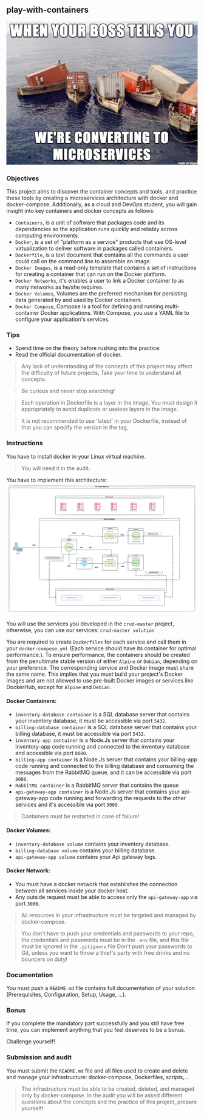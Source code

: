 ## play-with-containers

![Microservices](pictures/Microservices.png)

### Objectives

This project aims to discover the container concepts and tools, and practice these tools by creating a microservices architecture with docker and docker-compose. Additionally, as a cloud and DevOps student, you will gain insight into key containers and docker concepts as follows:

- `Containers`, is a unit of software that packages code and its dependencies so the application runs quickly and reliably across computing environments.
- `Docker`, is a set of "platform as a service" products that use OS-level virtualization to deliver software in packages called containers.
- `Dockerfile`, is a text document that contains all the commands a user could call on the command line to assemble an image.
- `Docker Images`, is a read-only template that contains a set of instructions for creating a container that can run on the Docker platform.
- `Docker Networks`, it's enables a user to link a Docker container to as many networks as he/she requires.
- `Docker Volumes`, Volumes are the preferred mechanism for persisting data generated by and used by Docker containers.
- `Docker Compose`, Compose is a tool for defining and running multi-container Docker applications. With Compose, you use a YAML file to configure your application's services.

### Tips

- Spend time on the theory before rushing into the practice.
- Read the official documentation of docker.

> Any lack of understanding of the concepts of this project may affect the difficulty of future projects, Take your time to understand all concepts.

> Be curious and never stop searching!

> Each operation in Dockerfile is a layer in the image, You must design it appropriately to avoid duplicate or useless layers in the image.

> It is not recommended to use 'latest' in your Dockerfile, instead of that you can specify the version in the tag,

### Instructions

You have to install docker in your Linux virtual machine.

> You will need it in the audit.

You have to implement this architecture:
![architecture](pictures/architecture.png)

You will use the services you developed in the `crud-master` project, otherwise, you can use our services: `crud-master solution`

You are required to create `Dockerfiles` for each service and call them in your `docker-compose.yml` (Each service should have its container for optimal performance.).
To ensure performance, the containers should be created from the penultimate stable version of either `Alpine` or `Debian`, depending on your preference.
The corresponding service and Docker image must share the same name.
This implies that you must build your project's Docker images and are not allowed to use pre-built Docker images or services like DockerHub, except for `Alpine` and `Debian`.

#### Docker Containers:

- `inventory-database container` is a SQL database server that contains your inventory database, it must be accessible via port `5432`.
- `billing-database container` is a SQL database server that contains your billing database, it must be accessible via port `5432`.
- `inventory-app container` is a Node.Js server that contains your inventory-app code running and connected to the inventory database and accessible via port `8080`.
- `billing-app container` is a Node.Js server that contains your billing-app code running and connected to the billing database and consuming the messages from the RabbitMQ queue, and it can be accessible via port `8080`.
- `RabbitMQ container` is a RabbitMQ server that contains the queue
- `api-gateway-app container` is a Node.Js server that contains your api-gateway-app code running and forwarding the requests to the other services and it's accessible via port `3000`.

> Containers must be restarted in case of failure!

#### Docker Volumes:

- `inventory-database volume` contains your inventory database.
- `billing-database volume` contains your billing database.
- `api-gateway-app volume` contains your Api gateway logs.

#### Docker Network:

- You must have a docker network that establishes the connection between all services inside your docker host.
- Any outside request must be able to access only the `api-gateway-app` via port `3000`.

> All resources in your infrastructure must be targeted and managed by docker-compose.

> You don't have to push your credentials and passwords to your repo, the credentials and passwords must be in the `.env` file, and this file must be ignored in the `.gitignore` file
> Don't push your passwords to Git, unless you want to throw a thief's party with free drinks and no bouncers on duty!

### Documentation

You must push a `README.md` file contains full documentation of your solution (Prerequisites, Configuration, Setup, Usage, ...).

### Bonus

If you complete the mandatory part successfully and you still have free time, you can implement anything that you feel deserves to be a bonus.

Challenge yourself!

### Submission and audit

You must submit the `README.md` file and all files used to create and delete and manage your infrastructure: docker-compose, Dockerfiles, scripts,...

> The infrastructure must be able to be created, deleted, and managed only by docker-compose.
> In the audit you will be asked different questions about the concepts and the practice of this project, prepare yourself!

